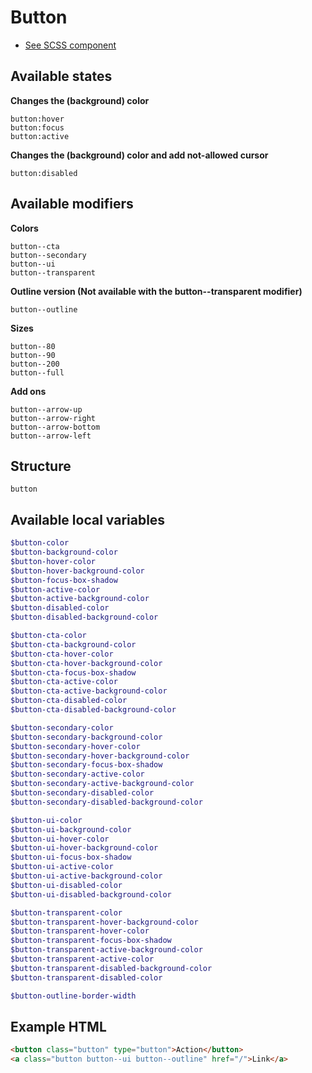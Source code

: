 # Button
- [See SCSS component](../../scss/controls/_button.scss)

## Available states
**Changes the (background) color**
```
button:hover
button:focus
button:active
```
**Changes the (background) color and add not-allowed cursor**
```
button:disabled
```

## Available modifiers
**Colors**
```
button--cta
button--secondary
button--ui
button--transparent
```
**Outline version (Not available with the button--transparent modifier)**
```
button--outline
```
**Sizes**
```
button--80
button--90
button--200
button--full
```
**Add ons**
```
button--arrow-up
button--arrow-right
button--arrow-bottom
button--arrow-left
```

## Structure
```
button
```

## Available local variables
```scss
$button-color
$button-background-color
$button-hover-color
$button-hover-background-color
$button-focus-box-shadow
$button-active-color
$button-active-background-color
$button-disabled-color
$button-disabled-background-color

$button-cta-color
$button-cta-background-color
$button-cta-hover-color
$button-cta-hover-background-color
$button-cta-focus-box-shadow
$button-cta-active-color
$button-cta-active-background-color
$button-cta-disabled-color
$button-cta-disabled-background-color

$button-secondary-color
$button-secondary-background-color
$button-secondary-hover-color
$button-secondary-hover-background-color
$button-secondary-focus-box-shadow
$button-secondary-active-color
$button-secondary-active-background-color
$button-secondary-disabled-color
$button-secondary-disabled-background-color

$button-ui-color
$button-ui-background-color
$button-ui-hover-color
$button-ui-hover-background-color
$button-ui-focus-box-shadow
$button-ui-active-color
$button-ui-active-background-color
$button-ui-disabled-color
$button-ui-disabled-background-color

$button-transparent-color
$button-transparent-hover-background-color
$button-transparent-hover-color
$button-transparent-focus-box-shadow
$button-transparent-active-background-color
$button-transparent-active-color
$button-transparent-disabled-background-color
$button-transparent-disabled-color

$button-outline-border-width
```

## Example HTML
```html
<button class="button" type="button">Action</button>
<a class="button button--ui button--outline" href="/">Link</a>
```
